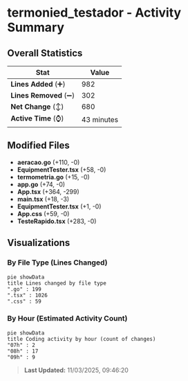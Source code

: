 # termonied_testador - Activity Summary 

## Overall Statistics

| Stat                   | Value                                                             |
| ---------------------- | ----------------------------------------------------------------- |
| **Lines Added** (➕)   | 982                                          |
| **Lines Removed** (➖) | 302                                        |
| **Net Change** (↕)    | 680                |
| **Active Time** (⌚)   | 43 minutes |


## Modified Files
- **aeracao.go** (+110, -0)
- **EquipmentTester.tsx** (+58, -0)
- **termometria.go** (+15, -0)
- **app.go** (+74, -0)
- **App.tsx** (+364, -299)
- **main.tsx** (+18, -3)
- **EquipmentTester.tsx** (+1, -0)
- **App.css** (+59, -0)
- **TesteRapido.tsx** (+283, -0)

## Visualizations

### By File Type (Lines Changed)

```mermaid
pie showData
title Lines changed by file type
".go" : 199
".tsx" : 1026
".css" : 59
```

### By Hour (Estimated Activity Count)

```mermaid
pie showData
title Coding activity by hour (count of changes)
"07h" : 2
"08h" : 17
"09h" : 9
```


> **Last Updated:** 11/03/2025, 09:46:20